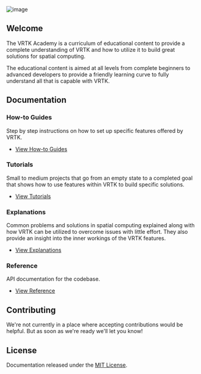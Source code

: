 ![image](https://user-images.githubusercontent.com/1029673/39358522-3d16a6aa-4a0e-11e8-9515-41909f36e70d.png)

## Welcome

The VRTK Academy is a curriculum of educational content to provide a complete understanding of VRTK and how to utilize it to build great solutions for spatial computing.

The educational content is aimed at all levels from complete beginners to advanced developers to provide a friendly learning curve to fully understand all that is capable with VRTK.

## Documentation

### How-to Guides

Step by step instructions on how to set up specific features offered by VRTK.

* [View How-to Guides](Documentation/HowToGuides/README.md)

### Tutorials

Small to medium projects that go from an empty state to a completed goal that shows how to use features within VRTK to build specific solutions.

* [View Tutorials](Documentation/Tutorials/README.md)

### Explanations

Common problems and solutions in spatial computing explained along with how VRTK can be utilized to overcome issues with little effort. They also provide an insight into the inner workings of the VRTK features.

* [View Explanations](Documentation/Explanations/README.md)

### Reference

API documentation for the codebase.

* [View Reference](Documentation/Reference/README.md)

## Contributing

We're not currently in a place where accepting contributions would be helpful. But as soon as we're ready we'll let you know!

## License

Documentation released under the [MIT License].

[MIT License]: LICENSE.md
